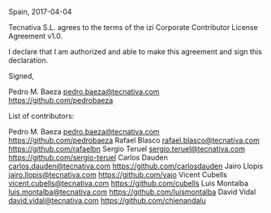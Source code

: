 Spain, 2017-04-04

Tecnativa S.L. agrees to the terms of the izi Corporate Contributor License
Agreement v1.0.

I declare that I am authorized and able to make this agreement and sign this
declaration.

Signed,

Pedro M. Baeza pedro.baeza@tecnativa.com https://github.com/pedrobaeza

List of contributors:

Pedro M. Baeza pedro.baeza@tecnativa.com https://github.com/pedrobaeza
Rafael Blasco rafael.blasco@tecnativa.com https://github.com/rafaelbn
Sergio Teruel sergio.teruel@tecnativa.com https://github.com/sergio-teruel
Carlos Dauden carlos.dauden@tecnativa.com https://github.com/carlosdauden
Jairo Llopis jairo.llopis@tecnativa.com https://github.com/yajo
Vicent Cubells vicent.cubells@tecnativa.com https://github.com/cubells
Luis Montalba luis.montalba@tecnativa.com https://github.com/luismontalba
David Vidal david.vidal@tecnativa.com https://github.com/chienandalu
